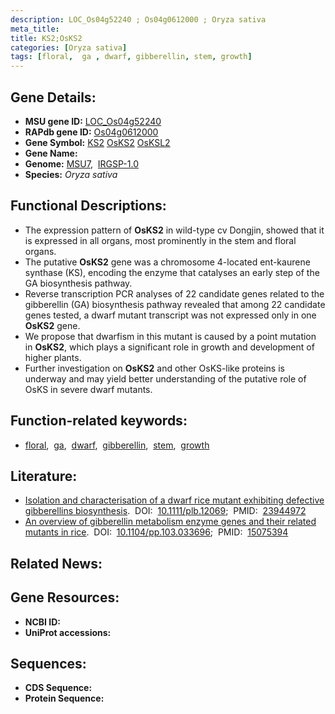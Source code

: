 ```yaml
---
description: LOC_Os04g52240 ; Os04g0612000 ; Oryza sativa
meta_title:
title: KS2;OsKS2
categories: [Oryza sativa]
tags: [floral,  ga , dwarf, gibberellin, stem, growth]
---
```


## Gene Details:
- **MSU gene ID:** [LOC_Os04g52240](http://rice.uga.edu/cgi-bin/ORF_infopage.cgi?orf=LOC_Os04g52240)  
- **RAPdb gene ID:** [Os04g0612000](https://rapdb.dna.affrc.go.jp/locus/?name=Os04g0612000)  
- **Gene Symbol:** <u>KS2</u>&nbsp;<u>OsKS2</u>&nbsp;<u>OsKSL2</u>
- **Gene Name:**
- **Genome:**  [MSU7](http://rice.uga.edu/),&nbsp;&nbsp;[IRGSP-1.0](https://rapdb.dna.affrc.go.jp/download/irgsp1.html)
- **Species:** *Oryza sativa*

## Functional Descriptions:
   - The expression pattern of **OsKS2** in wild-type cv Dongjin, showed that it is expressed in all organs, most prominently in the stem and floral organs.
   - The putative **OsKS2** gene was a chromosome 4-located ent-kaurene synthase (KS), encoding the enzyme that catalyses an early step of the GA biosynthesis pathway.
   - Reverse transcription PCR analyses of 22 candidate genes related to the gibberellin (GA) biosynthesis pathway revealed that among 22 candidate genes tested, a dwarf mutant transcript was not expressed only in one **OsKS2** gene.
   - We propose that dwarfism in this mutant is caused by a point mutation in **OsKS2**, which plays a significant role in growth and development of higher plants.
   - Further investigation on **OsKS2** and other OsKS-like proteins is underway and may yield better understanding of the putative role of OsKS in severe dwarf mutants.

## Function-related keywords:
   - [floral](/tags/floral/),&nbsp;&nbsp;[ga](/tags/ga/),&nbsp;&nbsp;[dwarf](/tags/dwarf/),&nbsp;&nbsp;[gibberellin](/tags/gibberellin/),&nbsp;&nbsp;[stem](/tags/stem/),&nbsp;&nbsp;[growth](/tags/growth/)

## Literature:
   - [Isolation and characterisation of a dwarf rice mutant exhibiting defective gibberellins biosynthesis](https://www.doi.org/10.1111/plb.12069).&nbsp;&nbsp;DOI:&nbsp;&nbsp;[10.1111/plb.12069](https://www.doi.org/10.1111/plb.12069);&nbsp;&nbsp;PMID:&nbsp;&nbsp;[23944972](https://pubmed.ncbi.nlm.nih.gov/23944972/)
   - [An overview of gibberellin metabolism enzyme genes and their related mutants in rice](https://www.doi.org/10.1104/pp.103.033696).&nbsp;&nbsp;DOI:&nbsp;&nbsp;[10.1104/pp.103.033696](https://www.doi.org/10.1104/pp.103.033696);&nbsp;&nbsp;PMID:&nbsp;&nbsp;[15075394](https://pubmed.ncbi.nlm.nih.gov/15075394/)

## Related News:

## Gene Resources:
- **NCBI ID:**  []()
- **UniProt accessions:** [](https://www.uniprot.org/uniprotkb//entry)

## Sequences:
- **CDS Sequence:**
- **Protein Sequence:**
